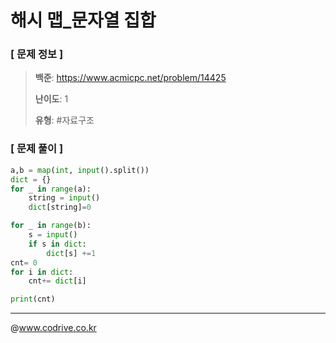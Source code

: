 # 해시 맵_문자열 집합

### [ 문제 정보 ]
> **백준**: https://www.acmicpc.net/problem/14425
> 
> **난이도**: 1
>
> **유형**: #자료구조


### [ 문제 풀이 ]
```Python
a,b = map(int, input().split())
dict = {}
for _ in range(a):
    string = input()
    dict[string]=0

for _ in range(b):
    s = input()
    if s in dict:
        dict[s] +=1
cnt= 0
for i in dict:
    cnt+= dict[i]

print(cnt)
```


---
@www.codrive.co.kr